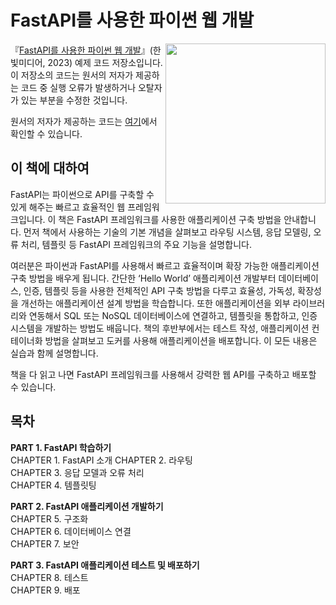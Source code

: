 # FastAPI를 사용한 파이썬 웹 개발

<a href="https://www.hanbit.co.kr/store/books/look.php?p_code=B9703548802"><img src="https://www.hanbit.co.kr/data/books/B9703548802_l.jpg" height="256px" align="right"></a>

『[FastAPI를 사용한 파이썬 웹 개발](https://www.hanbit.co.kr/store/books/look.php?p_code=B9703548802)』(한빛미디어, 2023) 예제 코드 저장소입니다.
이 저장소의 코드는 원서의 저자가 제공하는 코드 중 실행 오류가 발생하거나 오탈자가 있는 부분을 수정한 것입니다. 
 
원서의 저자가 제공하는 코드는 [여기](https://github.com/PacktPublishing/Building-Python-Web-APIs-with-FastAPI)에서 확인할 수 있습니다.  


## 이 책에 대하여
FastAPI는 파이썬으로 API를 구축할 수 있게 해주는 빠르고 효율적인 웹 프레임워크입니다. 이 책은 FastAPI 프레임워크를 사용한 애플리케이션 구축 방법을 안내합니다. 먼저 책에서 사용하는 기술의 기본 개념을 살펴보고 라우팅 시스템, 응답 모델링, 오류 처리, 템플릿 등 FastAPI 프레임워크의 주요 기능을 설명합니다.

여러분은 파이썬과 FastAPI를 사용해서 빠르고 효율적이며 확장 가능한 애플리케이션 구축 방법을 배우게 됩니다. 간단한 ‘Hello World’ 애플리케이션 개발부터 데이터베이스, 인증, 템플릿 등을 사용한 전체적인 API 구축 방법을 다루고 효율성, 가독성, 확장성을 개선하는 애플리케이션 설계 방법을 학습합니다. 또한 애플리케이션을 외부 라이브러리와 연동해서 SQL 또는 NoSQL 데이터베이스에 연결하고, 템플릿을 통합하고, 인증 시스템을 개발하는 방법도 배웁니다. 책의 후반부에서는 테스트 작성, 애플리케이션 컨테이너화 방법을 살펴보고 도커를 사용해 애플리케이션을 배포합니다. 이 모든 내용은 실습과 함께 설명합니다.

책을 다 읽고 나면 FastAPI 프레임워크를 사용해서 강력한 웹 API를 구축하고 배포할 수 있습니다.


## 목차
**PART 1. FastAPI 학습하기**  
CHAPTER 1. FastAPI 소개
CHAPTER 2. 라우팅  
CHAPTER 3. 응답 모델과 오류 처리  
CHAPTER 4. 템플릿팅  

**PART 2. FastAPI 애플리케이션 개발하기**     
CHAPTER 5. 구조화   
CHAPTER 6. 데이터베이스 연결  
CHAPTER 7. 보안  

**PART 3. FastAPI 애플리케이션 테스트 및 배포하기**   
CHAPTER 8. 테스트  
CHAPTER 9. 배포  
